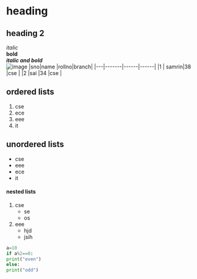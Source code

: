 # heading
## heading 2
*italic*<br>
**bold**<br>
***italic and bold***<br>
![image](https://encrypted-tbn0.gstatic.com/images?q=tbn:ANd9GcSYjjwF0wX3zhz_HOUVYWnjdO13h6cje97mqw&usqp=CAU)
|sno|name   |rollno|branch|
|---|-------|------|------|
|1  | samrin|38    |cse   |
|2  |sai    |34    |cse   |
## ordered lists
1. cse
2. ece
3. eee
4. it
## unordered lists
* cse
* eee
* ece
* it
#### nested lists
1. cse
   * se
   * os
2. eee
   * hjd
   * jsih
 ``` python
 a=10
 if a%2==0:
 print("even")
 else:
 print("odd")
 ```
   
